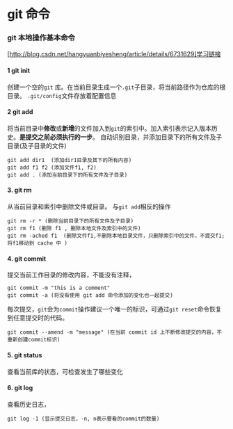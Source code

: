# git 命令

### git 本地操作基本命令 
[http://blog.csdn.net/hangyuanbiyesheng/article/details/6731629]学习链接

#### 1 git init
创建一个空的``git`` 库。在当前目录生成一个``.git``子目录，将当前路径作为仓库的根目录。
``.git/config``文件存放着配置信息

#### 2 git add
将当前目录中**修改**或**新增**的文件加入到``git``的索引中。加入索引表示记入版本历史。**是提交之前必须执行的一步**。
自动识别目录，并添加目录下的所有文件及子目录(及子目录的文件)
```
git add dir1  (添加dir1目录及其下的所有内容)
git add f1 f2 (添加文件f1, f2)
git add . (添加当前目录下的所有文件及子目录)
```

#### 3. git rm
从当前目录和索引中删除文件或目录。
与``git add``相反的操作
```
git rm -r * (删除当前目录下的所有文件及子目录)
git rm f1 (删除 f1 , 删除本地文件及索引中的文件)
git rm -ached f1  (删除文件f1,不删除本地目录文件，只删除索引中的文件，不提交f1; 将f1移动到 cache 中 )
```

#### 4. git commit
提交当前工作目录的修改内容，不能没有注释，
```
git commit -m "this is a comment"
git commit -a (将没有使用 git add 命令添加的变化也一起提交)
```
每次提交，``git``会为``commit``操作建议一个唯一的标识，可通过``git reset``命令恢复到任意提交时的代码。
```
git commit --amend -m "message" (在当前 commit id 上不断修改提交的内容，不重新创建commit标识)
```

#### 5. git status
查看当前库的状态，可检查发生了哪些变化

#### 6. git log
查看历史日志，
```
git log -1 (显示提交日志，-n, n表示要看的commit的数量)
```

